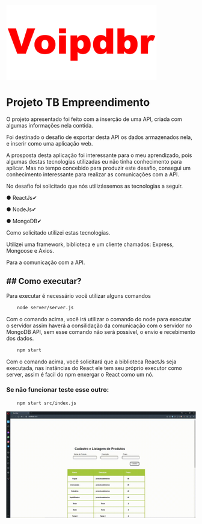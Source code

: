 <img src="https://github.com/Voipdbr/Projeto-TB-Empreendimento/blob/master/video/voip.gif" alt="Voipdbr"  width="400" alt="404 image"/>

<h1>Projeto TB Empreendimento</h1>

O projeto apresentado foi feito  com a inserção de uma API, criada com algumas informações nela contida.

Foi destinado o desafio de exportar desta API os dados armazenados nela, e inserir como uma aplicação web. 

A prosposta desta aplicação foi interessante para o meu aprendizado, pois algumas destas tecnologias utilizadas eu não tinha conhecimento para aplicar. Mas no tempo concebido para produzir este desafio, consegui um conhecimento interessante para realizar as comunicações com a API.

No desafio foi solicitado que nós utilizássemos as tecnologias a seguir.

<p></p>
● ReactJs✔
<p></p>
● NodeJs✔
<p></p>
● MongoDB✔
<p></p>

Como solicitado utilizei estas tecnologias.

Utilizei uma framework, biblioteca e um cliente chamados: Express, Mongoose e Axios.<p></p>
Para a comunicação com a API.

<h2>## Como executar?</h2>

Para executar é necessário você utilizar alguns comandos

```bash
    node server/server.js
```

Com o comando acima, você irá utilizar o comando do node para executar o servidor assim haverá a consilidação da comunicação com o servidor no MongoDB API, sem esse comando não será possivel, o envio e recebimento dos dados.

```bash
    npm start
```

Com o comando acima, você solicitará que a biblioteca ReactJs seja executada, nas instâncias do React ele tem seu próprio executor como server, assim é facil do npm enxergar o React como um nó.

<h3>Se não funcionar teste esse outro:</h3>

```bash
    npm start src/index.js
```


<img src="https://github.com/Voipdbr/Projeto-TB-Empreendimento/blob/master/video/tela.gif" alt="Site"  width="800" alt="404 image"/>
